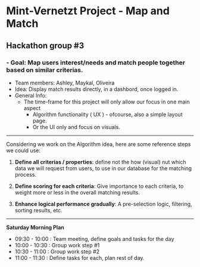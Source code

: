 # Mint-Vernetzt Project - Map and Match

## Hackathon group #3

### - Goal: Map users interest/needs and match people together based on similar criterias.

- Team members: Ashley, Maykal, Oliveira
- Idea: Display match results directly, in a dashbord, once logged in.
- General Info:
  - The time-frame for this project will only allow our focus in one main aspect
    - Algorithm functionality ( UX ) - ofcourse, also a simple layout page.
    - Or the UI only and focus on visuals.

---

Considering we work on the Algorithm idea, here are some reference steps we could use:

1. **Define all criterias / properties**: define not the how (visual) nut which data we will request from users, to use in our database for the matching process.

2. **Define scoring for each criteria**: Give importance to each criteria, to weight more or less in the overall matching results.

3. **Enhance logical performance gradually**: A pre-selection logic, filtering, sorting results, etc.

---

**Saturday Morning Plan**

- 09:30 - 10:00 : Team meeting, define goals and tasks for the day
- 10:00 - 10:30 : Group work step #1
- 10:30 - 11:00 : Group work step #2
- 11:00 - 11:30 : Define tasks for each, plan rest of day.
